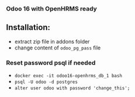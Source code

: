### Odoo 16 with OpenHRMS ready 
## Installation: 
- extract zip file in addons folder
- change content of `odoo_pg_pass` file

### Reset password psql if needed
- ```docker exec -it odoo16-openhrms_db_1 bash```
- ```psql -U odoo -d postgres```
- ```alter user odoo with password 'change_this';```